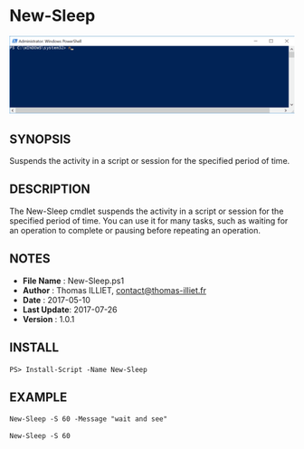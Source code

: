 # New-Sleep

![alt text](New-Sleep.gif)

## SYNOPSIS  
Suspends the activity in a script or session for the specified period of time.

## DESCRIPTION
The New-Sleep cmdlet suspends the activity in a script or session for the specified period of time.
You can use it for many tasks, such as waiting for an operation to complete or pausing before repeating an operation.

## NOTES  
  - **File Name**  : New-Sleep.ps1
  - **Author**     : Thomas ILLIET, contact@thomas-illiet.fr
  - **Date**	     : 2017-05-10
  - **Last Update**: 2017-07-26
  - **Version**	   : 1.0.1

## INSTALL
```
PS> Install-Script -Name New-Sleep
```

## EXAMPLE
```
New-Sleep -S 60 -Message "wait and see"
```

```
New-Sleep -S 60
```
